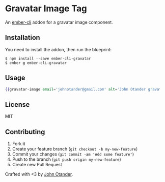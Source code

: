 # Gravatar Image Tag

An [ember-cli](http://ember-cli.com) addon for a gravatar image component.

## Installation

You need to install the addon, then run the blueprint:

```
$ npm install --save ember-cli-gravatar
$ ember g ember-cli-gravatar
```

## Usage

```hbs
{{gravatar-image email='johnotander@gmail.com' alt='John Otander gravatar' size="250"}}
```

## License

MIT

## Contributing

1. Fork it
2. Create your feature branch (`git checkout -b my-new-feature`)
3. Commit your changes (`git commit -am 'Add some feature'`)
4. Push to the branch (`git push origin my-new-feature`)
5. Create new Pull Request

Crafted with <3 by [John Otander](http://johnotander.com).

